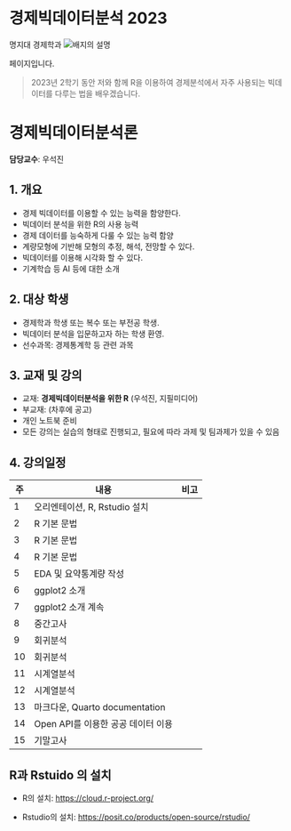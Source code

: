 # 경제빅데이터분석 2023

명지대 경제학과 ![배지의 설명](https://img.shields.io/badge/경제-빅데이터분석론-blue)

 페이지입니다. 

> 2023년 2학기 동안 저와 함께 R을 이용하여 경제분석에서 자주 사용되는 빅데이터를 다루는 법을 배우겠습니다. 

# 경제빅데이터분석론
**담당교수**: 우석진

## 1. 개요
* 경제 빅데이터를 이용할 수 있는 능력을 함양한다.
* 빅데이터 분석을 위한 R의 사용 능력
* 경제 데이터를 능숙하게 다룰 수 있는 능력 함양
* 계량모형에 기반해 모형의 추정, 해석, 전망할 수 있다.
* 빅데이터를 이용해 시각화 할 수 있다.
* 기계학습 등 AI 등에 대한 소개

## 2. 대상 학생
* 경제학과 학생 또는 복수 또는 부전공 학생. 
* 빅데이터 분석을 입문하고자 하는 학생 환영.
* 선수과목: 경제통계학 등 관련 과목

## 3. 교재 및 강의
* 교재: **경제빅데이터분석을 위한 R** (우석진, 지필미디어)
* 부교재: (차후에 공고)
* 개인 노트북 준비
* 모든 강의는 실습의 형태로 진행되고, 필요에 따라 과제 및 팀과제가 있을 수 있음

## 4. 강의일정

| 주 | 내용 | 비고 |
| --- | --- | --- |
| 1 | 오리엔테이션, R, Rstudio 설치 | |
| 2 | R 기본 문법 | |
| 3 | R 기본 문법 | |
| 4 | R 기본 문법 | |
| 5 | EDA 및 요약통계량 작성 | |
| 6 | ggplot2 소개 | |
| 7 | ggplot2 소개 계속 | |
| 8 | 중간고사 | |
| 9 | 회귀분석  | |
| 10 | 회귀분석 | |
| 11 | 시계열분석 | |
| 12 | 시계열분석 | |
| 13 | 마크다운, Quarto documentation | |
| 14 | Open API를 이용한 공공 데이터 이용 | |
| 15 | 기말고사 | |


## R과 Rstuido 의 설치

- R의 설치: https://cloud.r-project.org/

- Rstudio의 설치: https://posit.co/products/open-source/rstudio/




